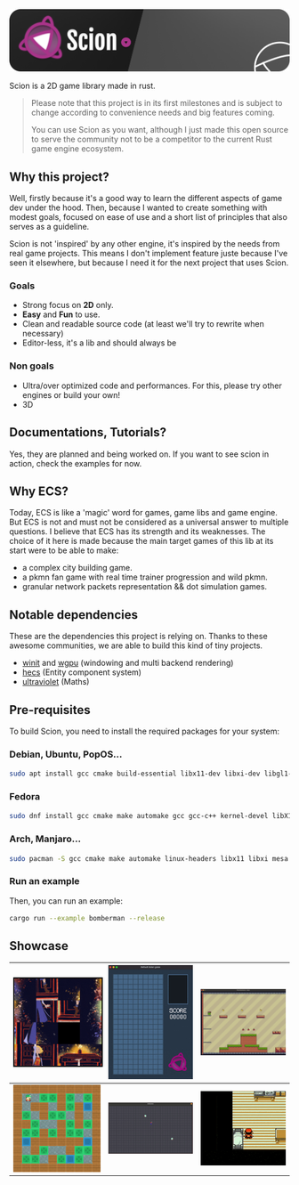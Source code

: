 <img src="banner.png" alt="Scion" />

Scion is a 2D game library made in rust.

> Please note that this project is in its first milestones and is subject to change according to convenience needs and big features coming.
> 
> You can use Scion as you want, although I just made this open source to serve the community not to be a competitor to the current Rust game engine ecosystem.

## Why this project? 
Well, firstly because it's a good way to learn the different aspects of game dev under the hood. 
Then, because I wanted to create something with modest goals, focused on ease of use and a short list of principles that also serves as a guideline.

Scion is not 'inspired' by any other engine, it's inspired by the needs from real game projects. This means I don't implement feature juste because I've seen it elsewhere, but because I need it for the next project that uses Scion.

### Goals
- Strong focus on **2D** only.
- **Easy** and **Fun** to use. 
- Clean and readable source code (at least we'll try to rewrite when necessary)
- Editor-less, it's a lib and should always be

### Non goals
- Ultra/over optimized code and performances. For this, please try other engines or build your own!
- 3D

## Documentations, Tutorials?
Yes, they are planned and being worked on. If you want to see scion in action, check the examples for now.

## Why ECS?
Today, ECS is like a 'magic' word for games, game libs and game engine. But ECS is not and must not be considered as a universal answer to multiple questions.
I believe that ECS has its strength and its weaknesses. 
The choice of it here is made because the main target games of this lib at its start were to be able to make: 
- a complex city building game.
- a pkmn fan game with real time trainer progression and wild pkmn.
- granular network packets representation && dot simulation games.

## Notable dependencies
These are the dependencies this project is relying on. Thanks to these awesome communities, we are able to build this kind of tiny projects. 

- <a href="https://github.com/rust-windowing/winit" target="blank">winit</a> and <a href="https://github.com/gfx-rs/wgpu/tree/master/wgpu" target="blank">wgpu</a> (windowing and multi backend rendering)
- <a href="https://github.com/Ralith/hecs" target="blank">hecs</a> (Entity component system)
- <a href="https://github.com/termhn/ultraviolet" target="blank">ultraviolet</a> (Maths)

## Pre-requisites
To build Scion, you need to install the required packages for your system: 
### Debian, Ubuntu, PopOS...
```sh
sudo apt install gcc cmake build-essential libx11-dev libxi-dev libgl1-mesa-dev libasound2-dev
```

### Fedora
```sh
sudo dnf install gcc cmake make automake gcc gcc-c++ kernel-devel libX11-devel libXi-devel mesa-libGL-devel alsa-lib-devel
```

### Arch, Manjaro...
```sh
sudo pacman -S gcc cmake make automake linux-headers libx11 libxi mesa alsa-lib
```

### Run an example
Then, you can run an example:
```sh
cargo run --example bomberman --release
```

## Showcase

| <img src="./examples/taquin/taquin_2.gif" alt="Taquin" style="width:300px; border: 2px solid black;"/> | <img src="./examples/tetris/tetris.gif" alt="Tetris" style="width:300px" />  | <img src="./examples/pixel-adventures/pixel-adventures.gif" alt="Pixel-adventures" style="width:300px" /> |
|--------------------------------------------------------------------------------------------------------| ------------- |-----------------------------------------------------------------------------------------------------------|
| <img src="./examples/bomberman/bomberman.gif" alt="Bomberman" style="width:300px" />                   | <img src="./examples/jezzball/jezzball.gif" alt="Jezzball" style="width:300px" /> | <img src="./examples/new-bark-town/new-bark-town.gif" alt="New bark town" style="width:300px" />          |
